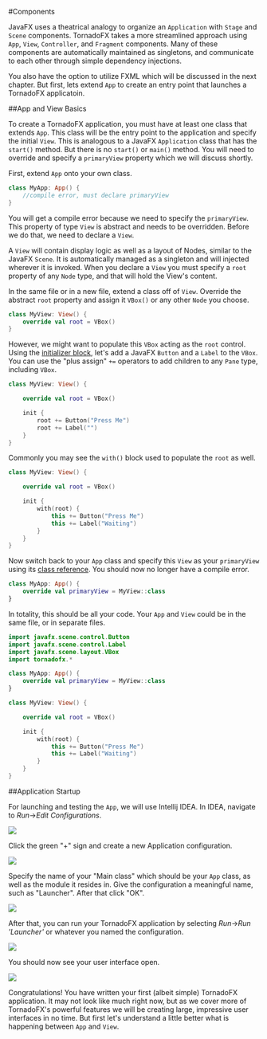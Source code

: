 #Components

JavaFX uses a theatrical analogy to organize an `Application` with `Stage` and `Scene` components. TornadoFX takes a more streamlined approach using `App`, `View`, `Controller`, and `Fragment` components.  Many of these components are automatically maintained as singletons, and communicate to each other through simple dependency injections. 

You also have the option to utilize FXML which will be discussed in the next chapter. But first, lets extend `App` to create an entry point that launches a TornadoFX applicatoin.

##App and View Basics

To create a TornadoFX application, you must have at least one class that extends `App`. This class will be the entry point to the application and specify the initial `View`. This is analogous to a JavaFX `Application` class that has the `start()` method. But there is no `start()` or `main()` method. You will need to override and specify a `primaryView` property which we will discuss shortly. 

First,  extend `App` onto your own class. 

```kotlin
class MyApp: App() {
    //compile error, must declare primaryView
}
```

You will get a compile error because we need to specify the `primaryView`. This property of type `View` is abstract and needs to be overridden. Before we do that, we need to declare a `View`.

A `View` will contain display logic as well as a layout of Nodes, similar to the JavaFX `Scene`. It is automatically managed as a singleton and will injected wherever it is invoked. When you declare a `View` you must specify a `root`  property of any `Node` type, and that will hold the View's content. 

In the same file or in a new file, extend a class off of `View`. Override the abstract `root` property and assign it `VBox()` or any other `Node` you choose. 

```kotlin
class MyView: View() {
    override val root = VBox()
}
```

However, we might want to populate this `VBox` acting as the `root` control. Using the [initializer block](https://kotlinlang.org/docs/reference/classes.html#constructors), let's add a JavaFX `Button` and a `Label` to the `VBox`. You can use the "plus assign" `+=` operators to add children to any `Pane` type, including `VBox`. 

```kotlin
class MyView: View() {

    override val root = VBox()

    init {
        root += Button("Press Me")
        root += Label("")
    }
}
```

Commonly you may see the `with()` block used to populate the `root` as well.  

```kotlin
class MyView: View() {

    override val root = VBox()

    init {
        with(root) {
            this += Button("Press Me")
            this += Label("Waiting")
        }
    }
}
```

Now switch back to your `App` class and specify this `View` as your `primaryView` using its [class reference](https://kotlinlang.org/docs/reference/reflection.html#class-references). You should now no longer have a compile error. 

```kotlin
class MyApp: App() {
    override val primaryView = MyView::class
}
```

In totality, this should be all your code. Your `App` and `View` could be in the same file, or in separate files. 

```kotlin
import javafx.scene.control.Button
import javafx.scene.control.Label
import javafx.scene.layout.VBox
import tornadofx.*

class MyApp: App() {
    override val primaryView = MyView::class
}

class MyView: View() {

    override val root = VBox()

    init {
        with(root) {
            this += Button("Press Me")
            this += Label("Waiting")
        }
    }
}
```

##Application Startup

For launching and testing the `App`, we will use Intellij IDEA. In IDEA, navigate to *Run*->*Edit Configurations*.

![](http://i.imgur.com/msTSPNm.png)

Click the green "+" sign and create a new Application configuration.

![](http://i.imgur.com/OeejuvB.png)

Specify the name of your "Main class" which should be your `App` class, as well as the module it resides in. Give the configuration a meaningful name, such as "Launcher". After that click "OK".

![](http://i.imgur.com/0QayTdJ.png)

After that, you can run your TornadoFX application by selecting *Run*->*Run 'Launcher'* or whatever you named the configuration.

![](http://i.imgur.com/9HvQpTe.png)

You should now see your user interface open. 

![](http://i.imgur.com/agTMNS3.png)

Congratulations! You have written your first (albeit simple) TornadoFX application. It may not look like much right now, but as we cover more of TornadoFX's powerful features we will be creating large, impressive user interfaces in no time. But first let's understand a little better what is happening between `App` and `View`. 